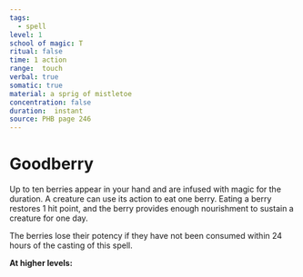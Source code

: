 ```yaml
---
tags:
  - spell
level: 1
school of magic: T
ritual: false
time: 1 action
range:  touch
verbal: true
somatic: true
material: a sprig of mistletoe
concentration: false
duration:  instant
source: PHB page 246
---
```

# Goodberry
Up to ten berries appear in your hand and are infused with magic for the duration. A creature can use its action to eat one berry. Eating a berry restores 1 hit point, and the berry provides enough nourishment to sustain a creature for one day.

The berries lose their potency if they have not been consumed within 24 hours of the casting of this spell.

**At higher levels:** 
